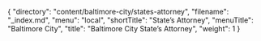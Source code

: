{
  "directory": "content/baltimore-city/states-attorney",
  "filename": "_index.md",
  "menu": "local",
  "shortTitle": "State’s Attorney",
  "menuTitle": "Baltimore City",
  "title": "Baltimore City State’s Attorney",
  "weight": 1
}
